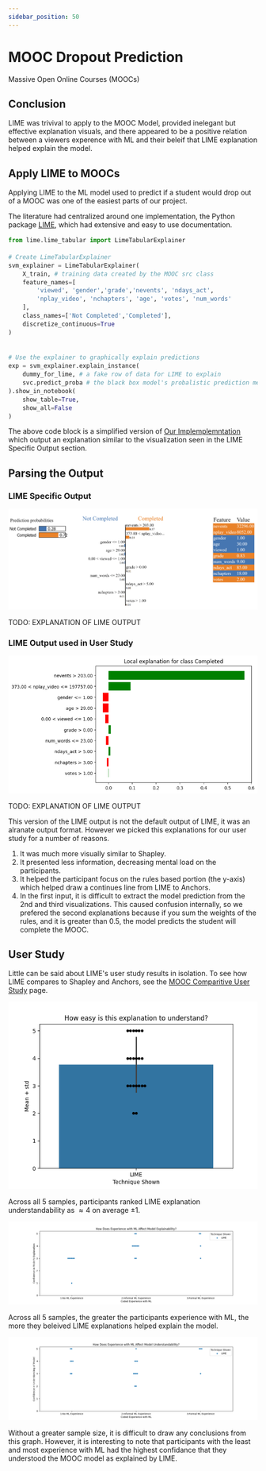 ```yaml
---
sidebar_position: 50
---
```


# MOOC Dropout Prediction

Massive Open Online Courses (MOOCs)

## Conclusion

LIME was trivival to apply to the MOOC Model, provided inelegant but effective explanation visuals, and there appeared to be a positive relation between a viewers experence with ML and their beleif that LIME explanation helped explain the model.

## Apply LIME to MOOCs

Applying LIME to the ML model used to predict if a student would drop out of a MOOC was one of the easiest parts of our project.

The literature had centralized around one implementation, the Python package [LIME](https://pypi.org/project/lime/), which had extensive and easy to use documentation.

```Python
from lime.lime_tabular import LimeTabularExplainer

# Create LimeTabularExplainer
svm_explainer = LimeTabularExplainer(
	X_train, # training data created by the MOOC src class
	feature_names=[
		'viewed', 'gender','grade','nevents', 'ndays_act',
		'nplay_video', 'nchapters', 'age', 'votes', 'num_words'
	],
	class_names=['Not Completed','Completed'],
	discretize_continuous=True
)


# Use the explainer to graphically explain predictions
exp = svm_explainer.explain_instance(
	dummy_for_lime, # a fake row of data for LIME to explain
	svc.predict_proba # the black box model's probalistic prediction method
).show_in_notebook(
	show_table=True,
	show_all=False
)
```

The above code block is a simplified version of [Our Implemplemntation](https://github.com/cosmcbun/Explainable-Ai-Comps-2024/blob/62e136607f3b66106fd09fd558feb38f4834419a/MOOC/LIME/BasicExampleOfUsingLIMEOnMOOCDataset.ipynb) which output an explanation similar to the visualization seen in the LIME Specific Output section.

## Parsing the Output

### LIME Specific Output

![LIME Specific Output](./HTML%20Output.png)

TODO: EXPLANATION OF LIME OUTPUT

### LIME Output used in User Study

![LIME Output used in User Study](./X_complete3.png)

TODO: EXPLANATION OF LIME OUTPUT

This version of the LIME output is not the default output of LIME, it was an alranate output format. However we picked this explanations for our user study for a number of reasons.

1. It was much more visually similar to Shapley.
2. It presented less information, decreasing mental load on the participants.
3. It helped the participant focus on the rules based portion (the y-axis) which helped draw a continues line from LIME to Anchors.
4. In the first input, it is difficult to extract the model prediction from the 2nd and third visualizations. This caused confusion internally, so we prefered the second explanations because if you sum the weights of the rules, and it is greater than 0.5, the model predicts the student will complete the MOOC.

## User Study

Little can be said about LIME's user study results in isolation. To see how LIME compares to Shapley and Anchors, see the [MOOC Comparitive User Study](../User%20Study/MOOC%20-%20Comparative%20Results.md) page.

![Sample All LIME - How easy is this explanation to understand](./Sample%20All%20LIME%20-%20How%20easy%20is%20this%20explanation%20to%20understand.png)

Across all 5 samples, participants ranked LIME explanation understandability as $\approx4$ on average $\pm 1$.


![Sample All LIME - How Does Experience with ML Affect Model Explainability.png](./Sample%20All%20LIME%20-%20How%20Does%20Experience%20with%20ML%20Affect%20Model%20Explainability.png)

Across all 5 samples, the greater the participants experience with ML, the more they beleived LIME explanations helped explain the model.

![Sample All LIME - How Does Experience with ML Affect Model Understandability](./Sample%20All%20LIME%20-%20How%20Does%20Experience%20with%20ML%20Affect%20Model%20Understandability.png)


Without a greater sample size, it is difficult to draw any conclusions from this graph. However, it is interesting to note that participants with the least and most experience with ML had the highest confidance that they understood the MOOC model as explained by LIME.
